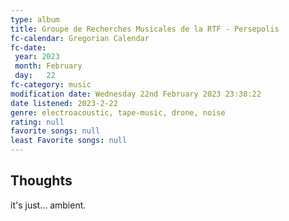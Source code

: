 ```yaml
---
type: album 
title: Groupe de Recherches Musicales de la RTF - Persepolis
fc-calendar: Gregorian Calendar
fc-date: 
 year: 2023
 month: February
 day:   22
fc-category: music
modification date: Wednesday 22nd February 2023 23:38:22
date listened: 2023-2-22 
genre: electroacoustic, tape-music, drone, noise
rating: null
favorite songs: null
least Favorite songs: null
---
```

## Thoughts

it's just... ambient. 
